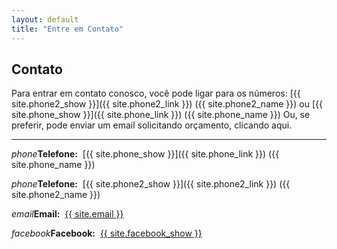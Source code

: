 ```yaml
---
layout: default
title: "Entre em Contato"
---
```


## Contato ##
Para entrar em contato conosco, você pode ligar para os números:
[{{ site.phone2_show }}]({{ site.phone2_link }}) ({{ site.phone2_name }}) ou [{{ site.phone_show }}]({{ site.phone_link }}) ({{ site.phone_name }})
Ou, se preferir, pode enviar um email solicitando orçamento,
clicando aqui.

------------------------------------------------------------------------------

<i class="material-icons inline-icon">phone</i><strong>Telefone:</strong>&nbsp;
[{{ site.phone_show }}]({{ site.phone_link }}) ({{ site.phone_name }})<br/>

<i class="material-icons inline-icon">phone</i><strong>Telefone:</strong>&nbsp;
[{{ site.phone2_show }}]({{ site.phone2_link }}) ({{ site.phone2_name }})<br/>

<i class="material-icons inline-icon">email</i><strong>Email:</strong>&nbsp;
[{{ site.email }}](mailto:site.email)<br/>

<i class="material-icons inline-icon">facebook</i><strong>Facebook:</strong>&nbsp;
[{{ site.facebook_show }}]( site.facebook_link)<br/>